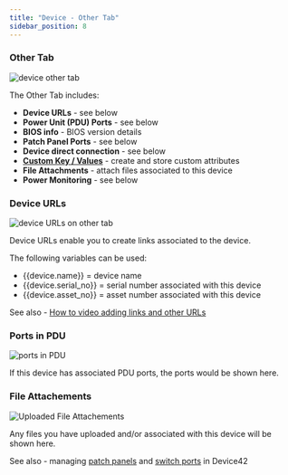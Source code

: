 ```yaml
---
title: "Device - Other Tab"
sidebar_position: 8
---
```


### Other Tab

![device other tab](/assets/images/other_tab_screenshot_HL.png)

The Other Tab includes:

- **Device URLs** - see below
- **Power Unit (PDU) Ports** - see below
- **BIOS info** - BIOS version details
- **Patch Panel Ports** - see below
- **Device direct connection** - see below
- **[Custom Key / Values](administration/custom-key-value-pairs-explained.md)** - create and store custom attributes
- **File Attachments** - attach files associated to this device
- **Power Monitoring** - see below

### Device URLs

![device URLs on other tab](/assets/images/device_URLs.png)

Device URLs enable you to create links associated to the device.

The following variables can be used: 

- {{device.name}} = device name 
- {{device.serial\_no}} = serial number associated with this device
- {{device.asset\_no}} = asset number associated with this device

See also - [How to video adding links and other URLs](how-to-videos/adding-links-and-other-urls-to-devices.md)

### Ports in PDU

![ports in PDU](/assets/images/power_unit_ports.png)

If this device has associated PDU ports, the ports would be shown here.

### File Attachements

![Uploaded File Attachements](/assets/images/file_attachments_other_tab.png)

Any files you have uploaded and/or associated with this device will be shown here.

See also - managing [patch panels](infrastructure_management/connectivity/patch-panel-cable-management-definitions-and-legends-2.md) and [switch ports](infrastructure_management/ipam/switch-ports.md) in Device42
